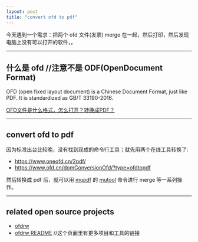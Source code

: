 ```yaml
---
layout: post
title: "convert ofd to pdf"
---
```


今天遇到一个需求：把两个 ofd 文件(发票) merge 在一起，然后打印，然后发现电脑上没有可以打开的软件，，

---
## 什么是 ofd //注意不是 ODF(OpenDocument Format)

OFD (open fixed layout document) is a Chinese Document Format, just like PDF. It is standardized as GB/T 33190-2016.  

[OFD文件是什么格式，怎么打开？转换成PDF？](https://zhuanlan.zhihu.com/p/150242512)


---
## convert ofd to pdf  

因为标准出台比较晚，没有找到现成的命令行工具；就先用两个在线工具转换了:  
- https://www.oneofd.cn/2pdf/
- https://www.ofd.cn/domConversionOfd/?type=ofdtopdf  

然后转换成 pdf 后，就可以用 [mupdf](https://mupdf.com/) 的 [mutool](https://mupdf.readthedocs.io/en/latest/mutool-convert.html) 命令进行 merge 等一系列操作。


---
## related open source projects  

- [ofdrw](https://github.com/ofdrw/ofdrw)
- [ofdrw README](https://github.com/ofdrw/ofdrw/blob/master/README.md)    //这个页面里有更多项目和工具的链接
